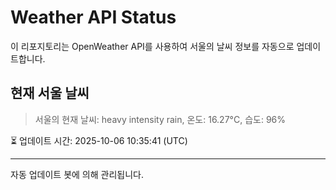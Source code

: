 
# Weather API Status

이 리포지토리는 OpenWeather API를 사용하여 서울의 날씨 정보를 자동으로 업데이트합니다.

## 현재 서울 날씨
> 서울의 현재 날씨: heavy intensity rain, 온도: 16.27°C, 습도: 96%

⏳ 업데이트 시간: 2025-10-06 10:35:41 (UTC)

---
자동 업데이트 봇에 의해 관리됩니다.
